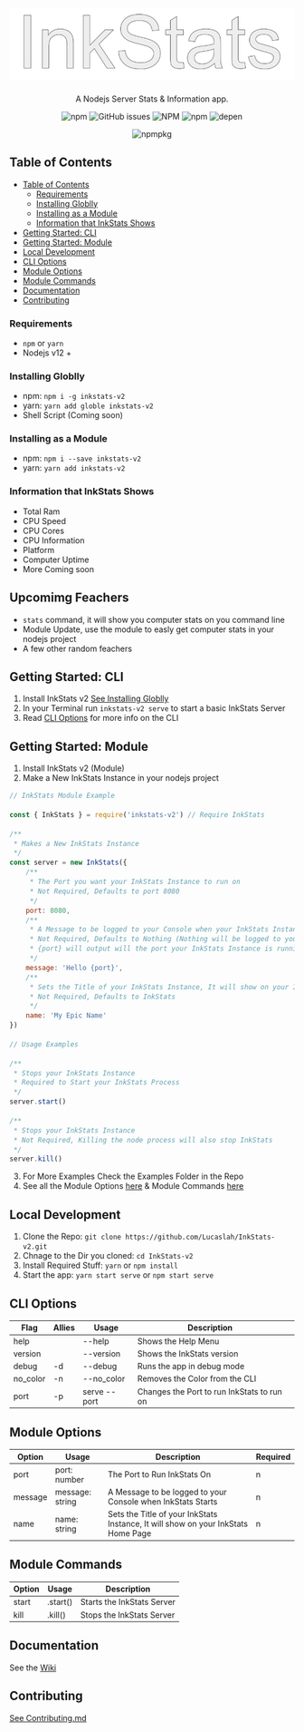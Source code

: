 <h1 align="center">
<img alt="npm" src="img/InkStats.png">
</h1>

<p align="center">
  A Nodejs Server Stats & Information app.
  </p>


<p align="center">
  <img alt="npm" src="https://img.shields.io/npm/v/inkstats-v2">
  <img alt="GitHub issues" src="https://img.shields.io/github/issues/lucaslah/inkstats-v2">
  <img alt="NPM" src="https://img.shields.io/npm/l/inkstats-v2">
  <img alt="npm" src="https://img.shields.io/npm/dw/inkstats-v2">
  <img alt="depen" src="https://david-dm.org/Lucaslah/inkstats-v2.svg">
  </p>
  <p align="center">
  <img alt="npmpkg" src="https://nodei.co/npm/inkstats-v2.png" herf="https://npmjs.org/package/inkstats-v2">
  </p>

## Table of Contents
- [Table of Contents](#table-of-contents)
  - [Requirements](#requirements)
  - [Installing Globlly](#installing-globlly)
  - [Installing as a Module](#installing-as-a-module)
  - [Information that InkStats Shows](#information-that-inkstats-shows)
- [Getting Started: CLI](#getting-started-cli)
- [Getting Started: Module](#getting-started-module)
- [Local Development](#local-development)
- [CLI Options](#cli-options)
- [Module Options](#module-options)
- [Module Commands](#module-commands)
- [Documentation](#documentation)
- [Contributing](#contributing)

### Requirements
- `npm` or `yarn`
- Nodejs v12 +

### Installing Globlly
- npm: `npm i -g inkstats-v2`
- yarn: `yarn add globle inkstats-v2`
- Shell Script (Coming soon)

### Installing as a Module
- npm: `npm i --save inkstats-v2`
- yarn: `yarn add inkstats-v2`

### Information that InkStats Shows
- Total Ram
- CPU Speed
- CPU Cores
- CPU Information
- Platform
- Computer Uptime
- More Coming soon

## Upcomimg Feachers
- `stats` command, it will show you computer stats on you command line
- Module Update, use the module to easly get computer stats in your nodejs project
- A few other random feachers

## Getting Started: CLI
1. Install InkStats v2 [See Installing Globlly](#installing-globlly)
2. In your Terminal run `inkstats-v2 serve` to start a basic InkStats Server
3. Read [CLI Options](#cli-options) for more info on the CLI


## Getting Started: Module
1. Install InkStats v2 (Module)
2. Make a New InkStats Instance in your nodejs project
```javascript
// InkStats Module Example

const { InkStats } = require('inkstats-v2') // Require InkStats

/**
 * Makes a New InkStats Instance
 */
const server = new InkStats({
    /**
     * The Port you want your InkStats Instance to run on
     * Not Required, Defaults to port 8080
     */
    port: 8080,
    /**
     * A Message to be logged to your Console when your InkStats Instance Starts
     * Not Required, Defaults to Nothing (Nothing will be logged to your Console)
     * {port} will output will the port your InkStats Instance is running on
     */
    message: 'Hello {port}',
    /**
     * Sets the Title of your InkStats Instance, It will show on your InkStats Home Page
     * Not Required, Defaults to InkStats
     */
    name: 'My Epic Name'
})

// Usage Examples

/**
 * Stops your InkStats Instance
 * Required to Start your InkStats Process
 */
server.start()

/**
 * Stops your InkStats Instance
 * Not Required, Killing the node process will also stop InkStats
 */
server.kill()
```
3. For More Examples Check the Examples Folder in the Repo
4. See all the Module Options [here](#module-options) & Module Commands [here](#module-commands)

## Local Development
1. Clone the Repo: `git clone https://github.com/Lucaslah/InkStats-v2.git`
2. Chnage to the Dir you cloned: `cd InkStats-v2`
3. Install Required Stuff: `yarn` or `npm install`
4. Start the app: `yarn start serve` or `npm start serve`

## CLI Options
| Flag     | Allies | Usage        | Description                                |   |
|----------|--------|--------------|--------------------------------------------|---|
| help     |        | --help       | Shows the Help  Menu                       |   |
| version  |        | --version    | Shows the InkStats version                 |   |
| debug    | -d     | --debug      | Runs the app in debug mode                 |   |
| no_color | -n     | --no_color   | Removes the Color from the CLI             |   |
| port     | -p     | serve --port | Changes the Port to run InkStats to run on |   |

## Module Options
| Option  | Usage           | Description                                                                       | Required |
|---------|-----------------|-----------------------------------------------------------------------------------|----------|
| port    | port: number    | The Port to Run InkStats On                                                       | n        |
| message | message: string | A Message to be logged to your Console when InkStats Starts                       | n        |
| name    | name: string    | Sets the Title of your InkStats Instance, It will show on your InkStats Home Page | n        |

## Module Commands
| Option | Usage            | Description                |
|--------|------------------|----------------------------|
| start  | .start() | Starts the InkStats Server |
| kill   | .kill()  | Stops the InkStats Server  |

## Documentation
See the [Wiki](https://github.com/Lucaslah/InkStats-v2/wiki)

## Contributing
[See Contributing.md](contributing.md)
